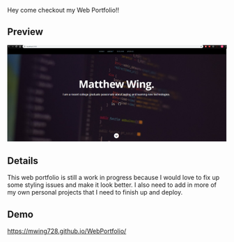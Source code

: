 Hey come checkout my Web Portfolio!!

## Preview
![Preview](previewPortfolioPicture.png)


## Details
This web portfolio is still a work in progress because I would love to fix up some styling issues and make it look better. I also need to add in more of my own personal projects that I need to finish up and deploy. 
## Demo
https://mwing728.github.io/WebPortfolio/

